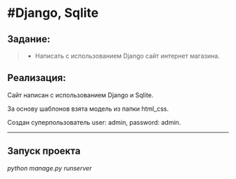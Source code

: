 # #Django, Sqlite

## Задание:
> - Написать с использованием Django сайт интернет магазина.

## Реализация:
Сайт написан с использованием Django и Sqlite.

За основу шаблонов взята модель из папки html_css.

Создан суперпользователь user: admin, password: admin.
***

## Запуск проекта
*python manage.py runserver*
